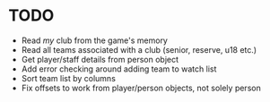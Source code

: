 TODO
===

- Read _my_ club from the game's memory
- Read all teams associated with a club (senior, reserve, u18 etc.)
- Get player/staff details from person object
- Add error checking around adding team to watch list
- Sort team list by columns
- Fix offsets to work from player/person objects, not solely person